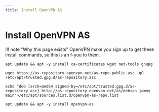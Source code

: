 ```yaml
---
title: Install OpenVPN AS
---
```


# Install OpenVPN AS


!!! note "Why this page exists"
    OpenVPN make you sign up to get these install commands, so this is an f-you to them.


```shell
apt update && apt -y install ca-certificates wget net-tools gnupg

wget https://as-repository.openvpn.net/as-repo-public.asc -qO /etc/apt/trusted.gpg.d/as-repository.asc

echo "deb [arch=amd64 signed-by=/etc/apt/trusted.gpg.d/as-repository.asc] http://as-repository.openvpn.net/as/debian jammy main">/etc/apt/sources.list.d/openvpn-as-repo.list

apt update && apt -y install openvpn-as
```
